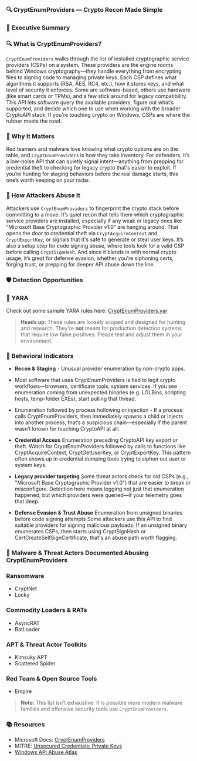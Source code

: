 ### 🔍 CryptEnumProviders — Crypto Recon Made Simple
### 🚀 Executive Summary  

### 🔍 What is CryptEnumProviders?
`CryptEnumProviders` walks through the list of installed cryptographic service providers (CSPs) on a system. These providers are the engine rooms behind Windows cryptography—they handle everything from encrypting files to signing code to managing private keys. Each CSP defines what algorithms it supports (RSA, AES, RC4, etc.), how it stores keys, and what level of security it enforces. Some are software-based, others use hardware (like smart cards or TPMs), and a few stick around for legacy compatibility. This API lets software query the available providers, figure out what’s supported, and decide which one to use when working with the broader CryptoAPI stack. If you're touching crypto on Windows, CSPs are where the rubber meets the road.

### 🚩 Why It Matters  
Red teamers and malware love knowing what crypto options are on the table, and `CryptEnumProviders` is how they take inventory. For defenders, it’s a low-noise API that can quietly signal intent—anything from prepping for credential theft to checking for legacy crypto that's easier to exploit. If you’re hunting for staging behaviors before the real damage starts, this one’s worth keeping on your radar.

### 🧬 How Attackers Abuse It  
Attackers use `CryptEnumProviders` to fingerprint the crypto stack before committing to a move. It’s quiet recon that tells them which cryptographic service providers are installed, especially if any weak or legacy ones like “Microsoft Base Cryptographic Provider v1.0” are hanging around. That opens the door to credential theft via `CryptAcquireContext` and `CryptExportKey`, or signals that it's safe to generate or steal user keys. It’s also a setup step for code signing abuse, where tools look for a valid CSP before calling `CryptSignHash`. And since it blends in with normal crypto usage, it’s great for defense evasion, whether you're siphoning certs, forging trust, or prepping for deeper API abuse down the line.

### 🛡️ Detection Opportunities  

### 🔹 YARA
Check out some sample YARA rules here: [CryptEnumProviders.yar](https://github.com/danafaye/WindowsAPIAbuseAtlas/blob/main/ADVAPI32/CryptEnumProviders/CryptEnumProviders.yar)

> **Heads up:** These rules are loosely scoped and designed for hunting and research. They're **not** meant for production detection systems that require low false positives. Please test and adjust them in your environment.

### 🔸 Behavioral Indicators
- **Recon & Staging** - Unusual provider enumeration by non-crypto apps. 
- Most software that uses CryptEnumProviders is tied to legit crypto workflows—browsers, certificate tools, system services. If you see enumeration coming from unexpected binaries (e.g. LOLBins, scripting hosts, temp-folder EXEs), start pulling that thread.

- Enumeration followed by process hollowing or injection - If a process calls CryptEnumProviders, then immediately spawns a child or injects into another process, that’s a suspicious chain—especially if the parent wasn’t known for touching CryptoAPI at all.

- **Credential Access** Enumeration preceding CryptoAPI key export or theft. Watch for CryptEnumProviders followed by calls to functions like CryptAcquireContext, CryptGetUserKey, or CryptExportKey. This pattern often shows up in credential dumping tools trying to siphon out user or system keys.

- **Legacy provider targeting** Some threat actors check for old CSPs (e.g., "Microsoft Base Cryptographic Provider v1.0") that are easier to break or misconfigure. Detection here means logging not just that enumeration happened, but which providers were queried—if your telemetry goes that deep.

- **Defense Evasion & Trust Abuse** Enumeration from unsigned binaries before code signing attempts
Some attackers use this API to find suitable providers for signing malicious payloads. If an unsigned binary enumerates CSPs, then starts using CryptSignHash or CertCreateSelfSignCertificate, that's an abuse path worth flagging.


### 🦠 Malware & Threat Actors Documented Abusing CryptEnumProviders

### **Ransomware**
 - CryptNet
 - Locky

### **Commodity Loaders & RATs**
 - AsyncRAT
 - BatLoader

### **APT & Threat Actor Toolkits**
 - Kimsuky APT
 - Scattered Spider

### **Red Team & Open Source Tools**
 - Empire

 > **Note:** This list isn’t exhaustive. It is possible more modern malware families and offensive security tools use `CryptEnumProviders`.

### 📚 Resources  
- Microsoft Docs: [CryptEnumProviders](https://learn.microsoft.com/en-us/windows/win32/api/wincrypt/nf-wincrypt-cryptenumprovidersa)
- MITRE: [Unsecured Credentials: Private Keys](https://attack.mitre.org/techniques/T1552/004/)
- [Windows API Abuse Atlas](https://github.com/danafaye/WindowsAPIAbuseAtlas/tree/main) 